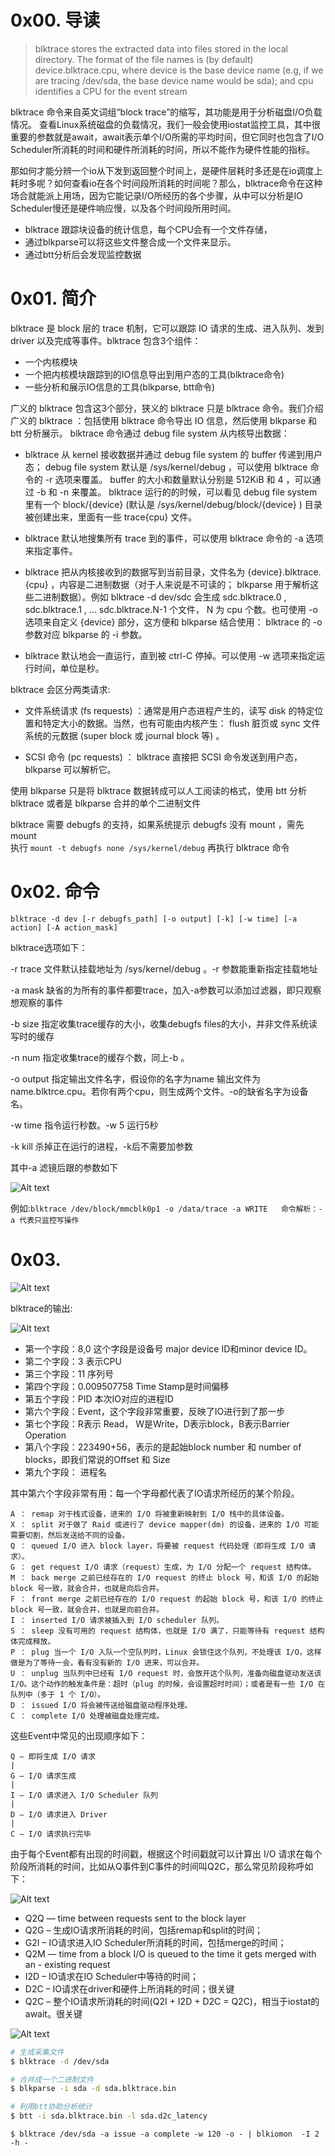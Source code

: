 # 0x00. 导读

> blktrace stores the extracted data into files stored in the local directory. The format of the file names is (by default) device.blktrace.cpu, where device is the base device name (e.g, if we are tracing /dev/sda, the base device name would be sda); and cpu identifies a CPU for the event stream

blktrace 命令来自英文词组“block trace”的缩写，其功能是用于分析磁盘I/O负载情况。
查看Linux系统磁盘的负载情况，我们一般会使用iostat监控工具，其中很重要的参数就是await，await表示单个I/O所需的平均时间，但它同时也包含了I/O Scheduler所消耗的时间和硬件所消耗的时间，所以不能作为硬件性能的指标。

那如何才能分辨一个io从下发到返回整个时间上，是硬件层耗时多还是在io调度上耗时多呢？如何查看io在各个时间段所消耗的时间呢？那么，blktrace命令在这种场合就能派上用场，因为它能记录I/O所经历的各个步骤，从中可以分析是IO Scheduler慢还是硬件响应慢，以及各个时间段所用时间。

- blktrace 跟踪块设备的统计信息，每个CPU会有一个文件存储，
- 通过blkparse可以将这些文件整合成一个文件来显示。
- 通过btt分析后会发现监控数据

# 0x01. 简介

blktrace 是 block 层的 trace 机制，它可以跟踪 IO 请求的生成、进入队列、发到 driver 以及完成等事件。blktrace 包含3个组件：

- 一个内核模块
- 一个把内核模块跟踪到的IO信息导出到用户态的工具(blktrace命令)
- 一些分析和展示IO信息的工具(blkparse, btt命令)

广义的 blktrace 包含这3个部分，狭义的 blktrace 只是 blktrace 命令。我们介绍广义的 blktrace ：包括使用 blktrace 命令导出 IO 信息，然后使用 blkparse 和 btt 分析展示。 blktrace 命令通过 debug file system 从内核导出数据：

- blktrace 从 kernel 接收数据并通过 debug file system 的 buffer 传递到用户态； debug file system 默认是 /sys/kernel/debug ，可以使用 blktrace 命令的 -r 选项来覆盖。 buffer 的大小和数量默认分别是 512KiB 和 4 ，可以通过 -b 和 -n 来覆盖。 blktrace 运行的的时候，可以看见 debug file system 里有一个 block/{device} (默认是 /sys/kernel/debug/block/{device} ) 目录被创建出来，里面有一些 trace{cpu} 文件。

- blktrace 默认地搜集所有 trace 到的事件，可以使用 blktrace 命令的 -a 选项来指定事件。

- blktrace 把从内核接收到的数据写到当前目录，文件名为 {device}.blktrace.{cpu} ，内容是二进制数据（对于人来说是不可读的； blkparse 用于解析这些二进制数据）。例如 blktrace -d dev/sdc 会生成 sdc.blktrace.0 ,  sdc.blktrace.1 , … sdc.blktrace.N-1 个文件， N 为 cpu 个数。也可使用 -o 选项来自定义 {device} 部分，这方便和 blkparse 结合使用： blktrace 的 -o 参数对应 blkparse 的 -i 参数。

- blktrace 默认地会一直运行，直到被 ctrl-C 停掉。可以使用 -w 选项来指定运行时间，单位是秒。

blktrace 会区分两类请求:

- 文件系统请求 (fs requests) ：通常是用户态进程产生的，读写 disk 的特定位置和特定大小的数据。当然，也有可能由内核产生： flush 脏页或 sync 文件系统的元数据 (super block 或 journal block 等) 。

- SCSI 命令 (pc requests) ： blktrace 直接把 SCSI 命令发送到用户态， blkparse 可以解析它。


使用 blkparse 只是将 blktrace 数据转成可以人工阅读的格式，使用 btt 分析 blktrace 或者是 blkparse 合并的单个二进制文件

blktrace 需要 debugfs 的支持，如果系统提示 debugfs 没有 mount ，需先 mount  
执行 `mount -t debugfs none /sys/kernel/debug` 再执行 blktrace 命令

# 0x02. 命令

```
blktrace -d dev [-r debugfs_path] [-o output] [-k] [-w time] [-a action] [-A action_mask]
```

blktrace选项如下：

-r trace 文件默认挂载地址为 /sys/kernel/debug 。-r 参数能重新指定挂载地址

-a mask 缺省的为所有的事件都要trace，加入-a参数可以添加过滤器，即只观察想观察的事件

-b size 指定收集trace缓存的大小，收集debugfs files的大小，并非文件系统读写时的缓存

-n num 指定收集trace的缓存个数，同上-b 。

-o output 指定输出文件名字，假设你的名字为name 输出文件为name.blktrce.cpu。若你有两个cpu，则生成两个文件。-o的缺省名字为设备名。

-w time 指令运行秒数。-w 5 运行5秒

-k kill 杀掉正在运行的进程，-k后不需要加参数

其中-a 滤镜后跟的参数如下

![Alt text](../../pic/linux/filesystem/blktrace5.png)

例如:`blktrace /dev/block/mmcblk0p1 -o /data/trace -a WRITE   命令解析：-a 代表只监控写操作`

# 0x03. 

![Alt text](../../pic/linux/filesystem/blktrace1.png)

blktrace的输出:

![Alt text](../../pic/linux/filesystem/blktrace2.png)

- 第一个字段：8,0 这个字段是设备号 major device ID和minor device ID。
- 第二个字段：3 表示CPU
- 第三个字段：11 序列号
- 第四个字段：0.009507758 Time Stamp是时间偏移
- 第五个字段：PID 本次IO对应的进程ID
- 第六个字段：Event，这个字段非常重要，反映了IO进行到了那一步
- 第七个字段：R表示 Read， W是Write，D表示block，B表示Barrier Operation
- 第八个字段：223490+56，表示的是起始block number 和 number of blocks，即我们常说的Offset 和 Size
- 第九个字段： 进程名

其中第六个字段非常有用：每一个字母都代表了IO请求所经历的某个阶段。
```
A ： remap 对于栈式设备，进来的 I/O 将被重新映射到 I/O 栈中的具体设备。
X ： split 对于做了 Raid 或进行了 device mapper(dm) 的设备，进来的 I/O 可能需要切割，然后发送给不同的设备。
Q ： queued I/O 进入 block layer，将要被 request 代码处理（即将生成 I/O 请求）。
G ： get request I/O 请求（request）生成，为 I/O 分配一个 request 结构体。
M ： back merge 之前已经存在的 I/O request 的终止 block 号，和该 I/O 的起始 block 号一致，就会合并，也就是向后合并。
F ： front merge 之前已经存在的 I/O request 的起始 block 号，和该 I/O 的终止 block 号一致，就会合并，也就是向前合并。
I ： inserted I/O 请求被插入到 I/O scheduler 队列。
S ： sleep 没有可用的 request 结构体，也就是 I/O 满了，只能等待有 request 结构体完成释放。
P ： plug 当一个 I/O 入队一个空队列时，Linux 会锁住这个队列，不处理该 I/O，这样做是为了等待一会，看有没有新的 I/O 进来，可以合并。
U ： unplug 当队列中已经有 I/O request 时，会放开这个队列，准备向磁盘驱动发送该 I/O。这个动作的触发条件是：超时（plug 的时候，会设置超时时间）；或者是有一些 I/O 在队列中（多于 1 个 I/O）。
D ： issued I/O 将会被传送给磁盘驱动程序处理。
C ： complete I/O 处理被磁盘处理完成。
```

这些Event中常见的出现顺序如下：
```
Q – 即将生成 I/O 请求  
|
G – I/O 请求生成
|
I – I/O 请求进入 I/O Scheduler 队列
|
D – I/O 请求进入 Driver
|
C – I/O 请求执行完毕
```

由于每个Event都有出现的时间戳，根据这个时间戳就可以计算出 I/O 请求在每个阶段所消耗的时间，比如从Q事件到C事件的时间叫Q2C，那么常见阶段称呼如下：

![Alt text](../../pic/linux/filesystem/blktrace3.png)

- Q2Q — time between requests sent to the block layer
- Q2G – 生成IO请求所消耗的时间，包括remap和split的时间；
- G2I – IO请求进入IO Scheduler所消耗的时间，包括merge的时间；
- Q2M — time from a block I/O is queued to the time it gets merged with an - existing request
- I2D – IO请求在IO Scheduler中等待的时间；
- D2C – IO请求在driver和硬件上所消耗的时间；很关键
- Q2C – 整个IO请求所消耗的时间(Q2I + I2D + D2C = Q2C)，相当于iostat的await。很关键


![Alt text](../../pic/linux/filesystem/blktrace4.png)


```bash
# 生成采集文件
$ blktrace -d /dev/sda

# 合并成一个二进制文件
$ blkparse -i sda -d sda.blktrace.bin

# 利用btt协助分析统计
$ btt -i sda.blktrace.bin -l sda.d2c_latency
```

```
$ blktrace /dev/sda -a issue -a complete -w 120 -o - | blkiomon  -I 2 -h -
```